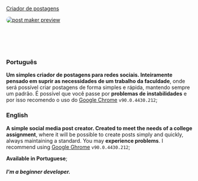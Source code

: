 [Criador de postagens](https://meawcafe.github.io/notoryu-post-maker)

[<img alt="post maker preview" src="https://i.imgur.com/1iDqv1I.png" style="border-radius: 0.8rem; display: block; margin: 0 auto; margin-bottom: 6rem">](https://meawcafe.github.io/notoryu-post-maker)

### Português
**Um simples criador de postagens para redes sociais. Inteiramente pensado em suprir as necessidades de um trabalho da faculdade**, onde será possível criar postagens de forma simples e rápida, mantendo sempre um padrão. É possível que você passe por **problemas de instabilidades** e por isso recomendo o uso do [Google Chrome](https://www.google.com/chrome/) `v90.0.4430.212`;

### English
**A simple social media post creator. Created to meet the needs of a college assignment**, where it will be possible to create posts simply and quickly, always maintaining a standard. You may **experience problems**. I recommend using [Google Ghrome](https://www.google.com/chrome/) `v90.0.4430.212`;

**Available in Portuguese**;

<h5> I'm a beginner developer.</h5>
